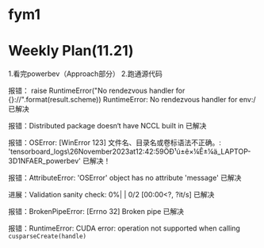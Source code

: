 # fym1

# Weekly Plan(11.21)

1.看完powerbev（Approach部分）
2.跑通源代码

报错： raise RuntimeError("No rendezvous handler for {}://".format(result.scheme)) RuntimeError: No rendezvous handler for env:/ 已解决

报错：Distributed package doesn‘t have NCCL built in 已解决

报错：OSError: [WinError 123] 文件名、目录名或卷标语法不正确。: 'tensorboard_logs\\26November2023at12:42:59ÖÐ¹ú±ê×¼Ê±¼ä_LAPTOP-3D1NFAER_powerbev' 已解决！

报错：AttributeError: 'OSError' object has no attribute 'message' 已解决


进展：Validation sanity check:   0%|                              | 0/2 [00:00<?, ?it/s] 已解决

报错：BrokenPipeError: [Errno 32] Broken pipe  已解决

报错：RuntimeError: CUDA error: operation not supported when calling `cusparseCreate(handle)`
